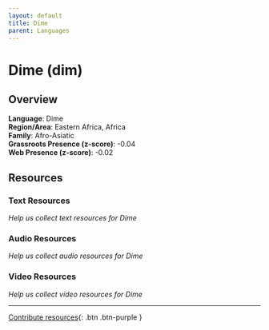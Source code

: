 ```yaml
---
layout: default
title: Dime
parent: Languages
---
```


# Dime (dim)

## Overview

**Language**: Dime  
**Region/Area**: Eastern Africa, Africa  
**Family**: Afro-Asiatic  
**Grassroots Presence (z-score)**: -0.04  
**Web Presence (z-score)**: -0.02  

## Resources

### Text Resources
*Help us collect text resources for Dime*

### Audio Resources
*Help us collect audio resources for Dime*

### Video Resources
*Help us collect video resources for Dime*

---

[Contribute resources](https://forms.office.com/e/1SfLJx3u1r){: .btn .btn-purple }
